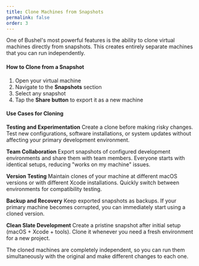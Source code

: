 ```yaml
---
title: Clone Machines from Snapshots
permalink: false
order: 3
---
```


One of Bushel's most powerful features is the ability to clone virtual machines directly from snapshots. This creates entirely separate machines that you can run independently.

#### How to Clone from a Snapshot

1. Open your virtual machine
2. Navigate to the **Snapshots** section
3. Select any snapshot
4. Tap the **Share button** to export it as a new machine

#### Use Cases for Cloning

**Testing and Experimentation**
Create a clone before making risky changes. Test new configurations, software installations, or system updates without affecting your primary development environment.

**Team Collaboration**
Export snapshots of configured development environments and share them with team members. Everyone starts with identical setups, reducing "works on my machine" issues.

**Version Testing**
Maintain clones of your machine at different macOS versions or with different Xcode installations. Quickly switch between environments for compatibility testing.

**Backup and Recovery**
Keep exported snapshots as backups. If your primary machine becomes corrupted, you can immediately start using a cloned version.

**Clean Slate Development**
Create a pristine snapshot after initial setup (macOS + Xcode + tools). Clone it whenever you need a fresh environment for a new project.

The cloned machines are completely independent, so you can run them simultaneously with the original and make different changes to each one.
